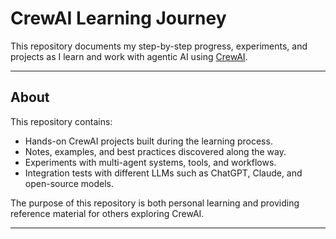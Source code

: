 # CrewAI Learning Journey

This repository documents my step-by-step progress, experiments, and projects as I learn and work with agentic AI using [CrewAI](https://github.com/crewAIInc/crewAI).

---

## About
This repository contains:
- Hands-on CrewAI projects built during the learning process.
- Notes, examples, and best practices discovered along the way.
- Experiments with multi-agent systems, tools, and workflows.
- Integration tests with different LLMs such as ChatGPT, Claude, and open-source models.

The purpose of this repository is both personal learning and providing reference material for others exploring CrewAI.

---
